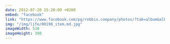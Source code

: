 ```yaml
---
date: 2012-07-20 15:20:09 +0200
embed: "facebook"
link: "https://www.facebook.com/pg/rebbix.company/photos/?tab=album&album_id=197039157088037"
img: "/img/life/00198_item.md.jpg"
imageWidth: 530
imageHeight: 398
---
```


